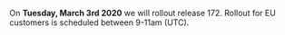 On **Tuesday, March 3rd 2020** we will rollout release 172. Rollout for EU customers is scheduled between 9-11am (UTC).
